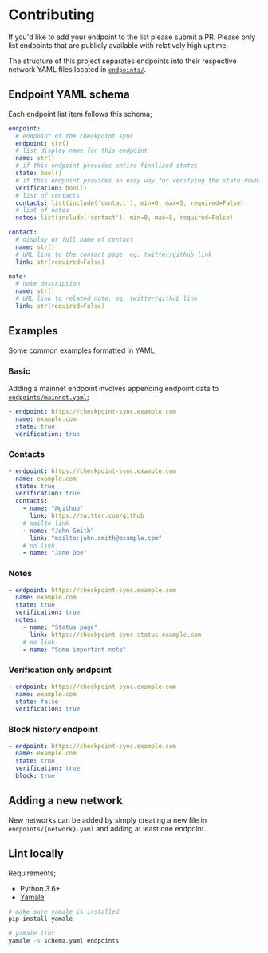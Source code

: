 # Contributing

If you'd like to add your endpoint to the list please submit a PR. Please only list endpoints that are publicly available with relatively high uptime.

The structure of this project separates endpoints into their respective network YAML files located in [`endpoints/`](./endpoints/).

## Endpoint YAML schema

Each endpoint list item follows this schema;
```yaml
endpoint:
  # endpoint of the checkpoint sync
  endpoint: str()
  # list display name for this endpoint
  name: str()
  # if this endpoint provides entire finalized states
  state: bool()
  # if this endpoint provides an easy way for verifying the state downloaded from a different state provider
  verification: bool()
  # list of contacts
  contacts: list(include('contact'), min=0, max=5, required=False)
  # list of notes
  notes: list(include('contact'), min=0, max=5, required=False)

contact:
  # display or full name of contact
  name: str()
  # URL link to the contact page. eg. twitter/github link
  link: str(required=False)

note:
  # note description
  name: str()
  # URL link to related note. eg. twitter/github link
  link: str(required=False)
```

## Examples

Some common examples formatted in YAML

### Basic

Adding a mainnet endpoint involves appending endpoint data to [`endpoints/mainnet.yaml`](./endpoints/mainnet.yaml);
```yaml
- endpoint: https://checkpoint-sync.example.com
  name: example.com
  state: true
  verification: true
```

### Contacts

```yaml
- endpoint: https://checkpoint-sync.example.com
  name: example.com
  state: true
  verification: true
  contacts:
    - name: "@github"
      link: https://twitter.com/github
    # mailto link
    - name: "John Smith"
      link: "mailto:john.smith@example.com"
    # no link
    - name: "Jane Doe"
```

### Notes

```yaml
- endpoint: https://checkpoint-sync.example.com
  name: example.com
  state: true
  verification: true
  notes:
    - name: "Status page"
      link: https://checkpoint-sync-status.example.com
    # no link
    - name: "Some important note"
```

### Verification only endpoint

```yaml
- endpoint: https://checkpoint-sync.example.com
  name: example.com
  state: false
  verification: true
```

### Block history endpoint

```yaml
- endpoint: https://checkpoint-sync.example.com
  name: example.com
  state: true
  verification: true
  block: true
```

## Adding a new network

New networks can be added by simply creating a new file in `endpoints/{network}.yaml` and adding at least one endpoint.

## Lint locally

Requirements;
- Python 3.6+
- [Yamale](https://github.com/23andMe/Yamale)

```bash
# make sure yamale is installed
pip install yamale

# yamale lint
yamale -s schema.yaml endpoints
```
